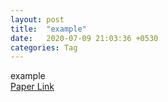 ```yaml
---
layout: post
title:  "example"
date:   2020-07-09 21:03:36 +0530
categories: Tag
---
```

example  
[Paper Link](https://github.com/congpeizhuang/congpeizhuang.github.io/blob/master/assets/AIR.pdf)
